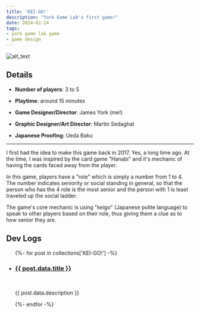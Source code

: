 ```yaml
---
title: 'KEI-GO!'
description: "York Game Lab's first game!"
date: 2024-02-24
tags:
- york game lab game
- game design
---
```


![alt_text](/assets/images/KEI-GO-box-beta.png "KEI-GO! box cover (beta version)")

## Details

* **Number of players**: 3 to 5
* **Playtime**: around 15 minutes

* **Game Designer/Director**: James York (me!)
* **Graphic Designer/Art Director**: Martin Sedaghat
* **Japanese Proofing**: Ueda Baku

- - -

I first had the idea to make this game back in 2017. Yes, a long time ago. 
At the time, I was inspired by the card game "Hanabi" and it's mechanic of having the cards faced away from the player. 

In this game, players have a "role" which is simply a number from 1 to 4. The number indicates seniority or social standing in general, so that the person who has the 4 role is the most senior and the person with 1 is least traveled up the social ladder. 

The game's core mechanic is using "keigo" (Japanese polite language) to speak to other players based on their role, thus giving them a clue as to how senior they are.


## Dev Logs

<ul>
{%- for post in collections['KEI-GO!'] -%}
  <li><h3><a href="{{ post.url}}">{{ post.data.title }}</a></h3></br><p>{{ post.data.description }}</p></li>
{%- endfor -%}
</ul>

